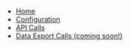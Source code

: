 <!-- docs/_sidebar.md -->

- [Home](/)
- [Configuration](configuration.md)
- [API Calls](api.md)
- [Data Export Calls (coming soon!)](api.md)
